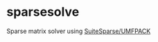 # sparsesolve
Sparse matrix solver using [SuiteSparse/UMFPACK](http://faculty.cse.tamu.edu/davis/suitesparse.html)
